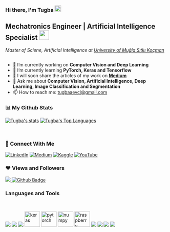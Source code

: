 ### **Hi there, I'm Tugba**   <img src="https://media.giphy.com/media/03J46HqtImZgQ0GkvF/source.gif"  width="20" height="20"> 

## Mechatronics Engineer | Artificial Intelligence Specialist  <img src="https://media.giphy.com/media/LRUSX9oaSmuKW3n4Ax/source.gif" width="30" height="30"> 
*Master of Sciene, Artificial Intelligence at <a href="https://mu.edu.tr/tr"> University of Muğla Sıtkı Koçman</a> <img src="https://media.giphy.com/media/Q8rO8ZtxxEu7gXeldr/source.gif" width="15" height="15">*
<br />

* :telescope:  I’m currently working on **Computer Vision and Deep Learning**
*  :seedling: I’m currently learning **PyTorch, Keras and Tensorflow**
* 📝  I will soon share the articles of my work on **<a href="https://medium.com/@tugbaaevci">Medium </a>**
* 💭 Ask me about **Computer Vision, Artificial Intelligence, Deep Learning, Image Classification and Segmentation**
* 📫 How to reach me: tugbaaevci@gmail.com

### :bar_chart: My Github Stats

<a href="https://github.com/tugbaevci/github-readme-stats"><img alt="Tugba's stats" src="https://github-readme-stats.vercel.app/api?username=tugbaevci&show_icons=true&count_private=true&theme=react&hide_border=true&bg_color=0D1117"></a>
<a href="https://github.com/tugbaevci/github-readme-stats"><img alt="Tugba's Top Languages" src="https://github-readme-stats.vercel.app/api/top-langs/?username=tugbaevci&langs_count=8&count_private=true&theme=react&hide_border=true&bg_color=0D1117"></a>

</br>

### :handshake: Connect With Me

[![LinkedIn](https://img.shields.io/badge/tugbaaevci-%230077B5.svg?]style=for-the-badge&logo=linkedin&logoColor=white)](https://www.linkedin.com/in/tuğba-evci-075a1b15b/)
[![Medium](https://img.shields.io/badge/@tugaaevci-12100E?]style=for-the-badge&logo=medium&logoColor=white)](https://medium.com/@tugbaaevci)
[![Kaggle](https://img.shields.io/badge/tugbaevci-%231DA1F2.svg?]style=for-the-badge&logo=kaggle&logoColor=white)](https://www.kaggle.com/tugbaevci)
[![YouTube](https://img.shields.io/badge/tugbaevci-%23FF0000.svg?]style=for-the-badge&logo=YouTube&logoColor=white)](https://www.youtube.com/channel/UCcxoO-x1rV1hr-yv8CK8duw)
</br>
### ❤️ Views and Followers

<a href="https://github.com/tugbaevci/github-profile-views-counter"><img src="https://komarev.com/ghpvc/?username=tugbaevci">
<a href="https://github.com/tugbaevci?tab=followers"><img src="https://img.shields.io/github/followers/tugbaevci?label=Followers&style=social" alt="Github Badge"></a>
</br>

### Languages and Tools
<br/>
<p align="left">
<a href="https://www.tensorflow.org/" target="_blank"><img src="https://img.icons8.com/color/48/000000/tensorflow.png"/></a>
<a href="https://www.python.org" target="_blank"><img src="https://img.icons8.com/color/48/000000/python--v1.png"/></a>
<a href="https://opencv.org"><img src="https://img.icons8.com/color/48/000000/opencv.png"/></a>
<a href="https://keras.io"><img src="https://upload.wikimedia.org/wikipedia/commons/a/ae/Keras_logo.svg" alt="keras" width="48" height="48"></a>
<a href="https://pytorch.org"><img src="https://pytorch.org/assets/images/pytorch-logo.png" alt="pytorch" witdh="48" height="48"></a>
<a href="https://pydata.org/project/numpy/"> <img src="https://pydata.org/wp-content/uploads/2016/07/numpy-logo-300.png" alt="numpy" witdt="48" height="48"></a>
<a href="https://www.raspberrypi.com/products/raspberry-pi-4-model-b/"><img src="https://www.pifors.com/pifors.com/wp-content/uploads/2021/01/www.pifors.com-ekransizmonitorsuz-ve-klavyesiz-raspberry-pi-bir-wifi-agina-ve-internete-nasil-baglanir.png" alt="raspberry" width="48" height="48"></a>
<a><img src="https://img.icons8.com/color/48/000000/c-plus-plus-logo.png"/></a>
<a><img src="https://img.icons8.com/color/48/000000/c-sharp-logo.png"/></a>
<a target="_blank"><img src="https://img.icons8.com/external-soft-fill-juicy-fish/60/000000/external-sql-servers-and-networks-soft-fill-soft-fill-juicy-fish.png"/></a>
<a target="_blank"><img src="https://img.icons8.com/color/48/000000/git.png"/></a>



<br />